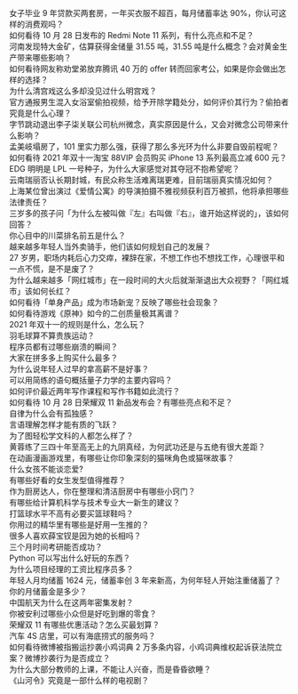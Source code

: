 女子毕业 9 年贷款买两套房，一年买衣服不超百，每月储蓄率达 90%，你认可这样的消费观吗？  
如何看待 10 月 28 日发布的 Redmi Note 11 系列，有什么亮点和不足？  
河南发现特大金矿，估算获得金储量 31.55 吨，31.55 吨是什么概念？会对黄金生产带来哪些影响？  
如何看待网友称劝堂弟放弃腾讯 40 万的 offer 转而回家考公，如果是你会做出怎样的选择？  
为什么清宫戏这么多却没见过什么明宫戏？  
官方通报男生混入女浴室偷拍视频，给予开除学籍处分，如何评价其行为？偷拍者究竟是什么心理？  
字节跳动退出李子柒关联公司杭州微念，真实原因是什么，又会对微念公司带来什么影响？  
孟美岐塌房了，101 里实力那么强，获得了那么多光环为什么非要自毁前程呢？  
如何看待 2021 年双十一淘宝 88VIP 会员购买 iPhone 13 系列最高立减 600 元？  
EDG 明明是 LPL 一号种子，为什么大家感觉对其夺冠不抱希望呢？  
云南瑞丽否认长期封城，有民众称生活难离瑞更难，目前瑞丽真实情况如何？  
上海某位曾出演过《爱情公寓》的导演拍摄不雅视频获利百万被抓，他将承担哪些法律责任？  
三岁多的孩子问「为什么左被叫做『左』右叫做『右』，谁开始这样说的」，该如何回答？  
你心目中的川菜排名前五是什么？  
越来越多年轻人当外卖骑手，他们该如何规划自己的发展？  
27 岁男，职场内耗后心力交瘁，裸辞在家，不想工作也不想找工作，心理很平和一点不慌，是不是废了？  
为什么越来越多「网红城市」在一段时间的大火后就渐渐退出大众视野？「网红城市」该如何长红？  
如何看待「单身产品」成为市场新宠？反映了哪些社会现象？  
如何看待游戏《原神》如今的二创质量极其离谱？  
2021 年双十一的规则是什么，怎么玩？  
羽毛球算不算贵族运动？  
程序员都有过哪些崩溃的瞬间？  
大家在拼多多上购买什么最多？  
为什么说年轻人过早的拿高薪不是好事？  
可以用简练的语句概括量子力学的主要内容吗？  
如何评价最近两年写作课程和写作书籍如此流行？  
如何看待 10 月 28 日荣耀双 11 新品发布会？有哪些亮点和不足？  
自律为什么会有孤独感？  
言语理解怎样才能有质的飞跃？  
为了图轻松学文科的人都怎么样了？  
黄蓉练了三四十年至高无上的九阴真经，为何武功还是与五绝有很大差距？  
在动画漫画游戏里，有哪些让你印象深刻的猫咪角色或猫咪故事？  
什么女孩不能谈恋爱?  
有哪些好看的女生发型值得推荐？  
作为厨房达人，你在整理和清洁厨房中有哪些小窍门？  
有哪些给计算机科学与技术专业大一新生的建议？  
打篮球水平不高有必要买篮球鞋吗？  
你用过的精华里有哪些是好用一生推的？  
很多人喜欢薛宝钗是因为她的长相吗？  
三个月时间考研能否成功？  
Python 可以写出什么好玩的东西？  
为什么项目经理的工资比程序员多？  
年轻人月均储蓄 1624 元，储蓄率创 3 年来新高，为何年轻人开始注重储蓄了？你的月储蓄金是多少？  
中国航天为什么在这两年密集发射？  
你被安利过哪些小众但是好吃到爆的零食？  
荣耀双 11 有哪些优惠活动？怎么买最划算？  
汽车 4S 店里，可以有海底捞式的服务吗？  
如何看待微博被指搬运抄袭小鸡词典 2 万多条内容，小鸡词典维权起诉获法院立案？微博抄袭行为是否成立？  
为什么大部分教师的上课，不能让人兴奋，而是昏昏欲睡？  
《山河令》究竟是一部什么样的电视剧？  
